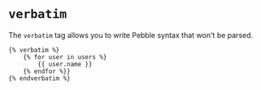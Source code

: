 # `verbatim`
The `verbatim` tag allows you to write Pebble syntax that won't be parsed.
```twig
{% verbatim %}
	{% for user in users %}
		{{ user.name }}
	{% endfor %}}
{% endverbatim %}
```